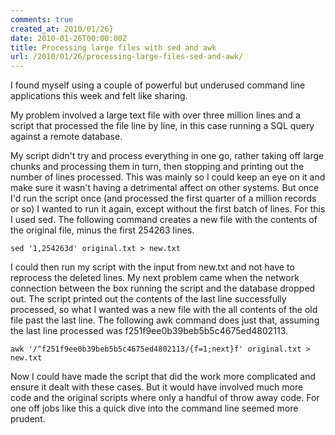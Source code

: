 ```yaml
---
comments: true
created_at: 2010/01/26}
date: 2010-01-26T00:00:00Z
title: Processing large files with sed and awk
url: /2010/01/26/processing-large-files-sed-and-awk/
---
```


I found myself using a couple of powerful but underused command line applications this week and felt like sharing.

My problem involved a large text file with over three million lines and a script that processed the file line by line, in this case running a SQL query against a remote database.

My script didn't try and process everything in one go, rather taking off large chunks and processing them in turn, then stopping and printing out the number of lines processed. This was mainly so I could keep an eye on it and make sure it wasn't having a detrimental affect on other systems. But once I'd run the script once (and processed the first quarter of a million records or so) I wanted to run it again, except without the first batch of lines. For this I used sed. The following command creates a new file with the contents of the original file, minus the first 254263 lines.

    sed '1,254263d' original.txt > new.txt

I could then run my script with the input from new.txt and not have to reprocess the deleted lines. My next problem came when the network connection between the box running the script and the database dropped out. The script printed out the contents of the last line successfully processed, so what I wanted was a new file with the all contents of the old file past the last line. The following awk command does just that, assuming the last line processed was f251f9ee0b39beb5b5c4675ed4802113.

    awk '/^f251f9ee0b39beb5b5c4675ed4802113/{f=1;next}f' original.txt > new.txt

Now I could have made the script that did the work more complicated and ensure it dealt with these cases. But it would have involved much more code and the original scripts where only a handful of throw away code. For one off jobs like this a quick dive into the command line seemed more prudent.
